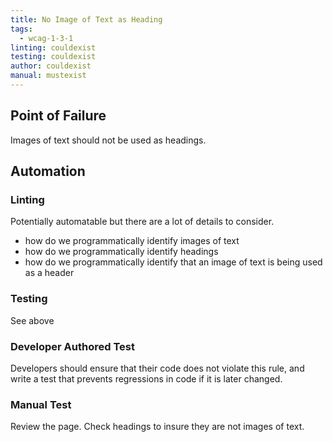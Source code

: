 ```yaml
---
title: No Image of Text as Heading
tags: 
  - wcag-1-3-1
linting: couldexist
testing: couldexist
author: couldexist
manual: mustexist
---
```


## Point of Failure
Images of text should not be used as headings.

## Automation

### Linting
Potentially automatable but there are a lot of details to consider. 
- how do we programmatically identify images of text
- how do we programmatically identify headings
- how do we programmatically identify that an image of text is being used as a header

### Testing
See above

### Developer Authored Test
Developers should ensure that their code does not violate this rule, and write a test that prevents regressions in code if it is later changed.

### Manual Test
Review the page. Check headings to insure they are not images of text.